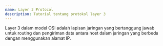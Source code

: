 ```yaml
---
name: Layer 3 Protocol
description: Tutorial tentang protokol layer 3
---
```

Layer 3 dalam model OSI adalah lapisan jaringan yang bertanggung jawab untuk routing dan pengiriman data antara host dalam jaringan yang berbeda dengan menggunakan alamat IP.
